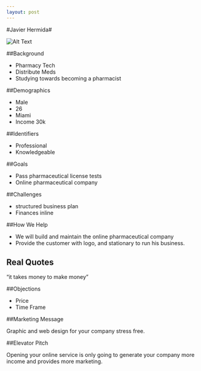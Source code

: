 ```yaml
---
layout: post
---
```

#Javier Hermida#

![Alt Text](https://a1-images.myspacecdn.com/images02/118/7f33ad8ae76d4829a0bc676deb3950c3/300x300.jpg)

##Background

* Pharmacy Tech
* Distribute Meds
* Studying towards becoming a pharmacist

##Demographics 

* Male
* 26
* Miami
* Income 30k

##Identifiers

* Professional
* Knowledgeable

##Goals

* Pass pharmaceutical license tests
* Online pharmaceutical company

##Challenges

* structured business plan
* Finances inline

##How We Help

* We will build and maintain the online pharmaceutical company
* Provide the customer with logo, and stationary to run his business.

## Real Quotes

“it takes money to make money”

##Objections

* Price
* Time Frame 

##Marketing Message

Graphic and web design for your company stress free.

##Elevator Pitch

Opening your online service is only going to generate your company more income and provides more marketing.









